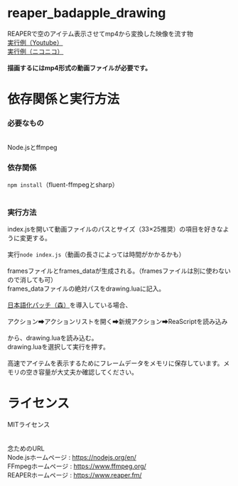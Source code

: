 <h1>reaper_badapple_drawing</h1>
REAPERで空のアイテム表示させてmp4から変換した映像を流す物
<br>
<a href="https://www.youtube.com/watch?v=Cpo9RPN1bbQ">実行例（Youtube）</a>
<br>
<a href="https://www.nicovideo.jp/watch/sm44343220">実行例（ニコニコ）</a>
<br><br>
<strong>描画するにはmp4形式の動画ファイルが必要です。</strong>
<h1>依存関係と実行方法</h1>
<h3>必要なもの</h3>
<br>Node.jsとffmpeg<br>
<h3>依存関係</h3><code>npm install</code>（fluent-ffmpegとsharp）
<br><br>
<h3>実行方法</h3>
index.jsを開いて動画ファイルのパスとサイズ（33×25推奨）の項目を好きなように変更する。
<br><br>
実行<code>node index.js</code>（動画の長さによっては時間がかかるかも）
<br><br>
framesファイルとframes_dataが生成される。（framesファイルは別に使わないので消しても可）
<br>
frames_dataファイルの絶対パスをdrawing.luaに記入。
<br><br>
<a href="https://github.com/Phroneris/ReaperJPN-Phroneris">日本語化パッチ（森）</a>を導入している場合、
<br><br>
アクション➡アクションリストを開く➡新規アクション➡ReaScriptを読み込み
<br><br>
から、drawing.luaを読み込む。
<br>
drawing.luaを選択して実行を押す。
<br><br>
高速でアイテムを表示するためにフレームデータをメモリに保存しています。メモリの空き容量が大丈夫か確認してください。
<h1>ライセンス</h1>
MITライセンス
<br><br><br>念ためのURL<br>
Node.jsホームページ : <a href="https://nodejs.org/en/">https://nodejs.org/en/</a>
<br>
FFmpegホームページ : <a href="https://www.ffmpeg.org/">https://www.ffmpeg.org/</a>
<br>
REAPERホームページ : <a href="https://www.reaper.fm/">https://www.reaper.fm/</a>
